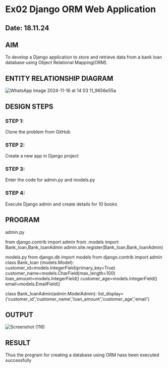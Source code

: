 # Ex02 Django ORM Web Application
## Date: 18.11.24

## AIM
To develop a Django application to store and retrieve data from a bank loan database using Object Relational Mapping(ORM).

## ENTITY RELATIONSHIP DIAGRAM

![WhatsApp Image 2024-11-16 at 14 03 11_9656e55a](https://github.com/user-attachments/assets/ca64b0dc-78be-4b14-8f42-02cba41e9920)


## DESIGN STEPS

### STEP 1:
Clone the problem from GitHub

### STEP 2:
Create a new app in Django project

### STEP 3:
Enter the code for admin.py and models.py

### STEP 4:
Execute Django admin and create details for 10 books

## PROGRAM



admin.py

from django.contrib import admin
from .models import Bank_loan,Bank_loanAdmin
admin.site.register(Bank_loan,Bank_loanAdmin)

models.py
from django.db import models
from django.contrib import admin
class Bank_loan (models.Model):
    customer_id=models.IntegerField(primary_key=True)
    customer_name=models.CharField(max_length=100)
    loan_amount=models.IntegerField()
    customer_age=models.IntegerField()
    email=models.EmailField()

class Bank_loanAdmin(admin.ModelAdmin):
    list_display=('customer_id','customer_name','loan_amount','customer_age','email')


## OUTPUT


![Screenshot (116)](https://github.com/user-attachments/assets/8382d219-adfa-4ab1-8824-f9fb7898fa22)



## RESULT
Thus the program for creating a database using ORM hass been executed successfully
